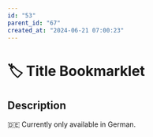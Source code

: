 ```yaml
---
id: "53"
parent_id: "67"
created_at: "2024-06-21 07:00:23"
---
```


# 🏷️ Title Bookmarklet

## Description

🇩🇪 Currently only available in German.